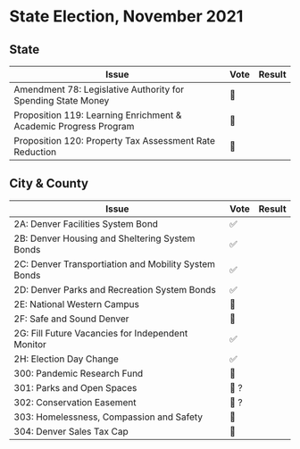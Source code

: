 # State Election, November 2021

## State

| Issue | Vote | Result |
|-------|------|--------|
| Amendment 78: Legislative Authority for Spending State Money | :no_entry_sign: |  |
| Proposition 119: Learning Enrichment & Academic Progress Program | :no_entry_sign: |  |
| Proposition 120: Property Tax Assessment Rate Reduction | :no_entry_sign: |  |

## City & County

| Issue | Vote | Result |
|-------|------|--------|
| 2A: Denver Facilities System Bond | :white_check_mark: | |
| 2B: Denver Housing and Sheltering System Bonds | :white_check_mark: | |
| 2C: Denver Transportiation and Mobility System Bonds | :white_check_mark: | |
| 2D: Denver Parks and Recreation System Bonds | :white_check_mark: | |
| 2E: National Western Campus | :no_entry_sign: | |
| 2F: Safe and Sound Denver | :no_entry_sign: | |
| 2G: Fill Future Vacancies for Independent Monitor | :white_check_mark: | |
| 2H: Election Day Change | :white_check_mark: | |
| 300: Pandemic Research Fund | :no_entry_sign: | |
| 301: Parks and Open Spaces | :no_entry_sign: ? | |
| 302: Conservation Easement | :no_entry_sign: ? | |
| 303: Homelessness, Compassion and Safety | :no_entry_sign: | |
| 304: Denver Sales Tax Cap | :no_entry_sign: | |

